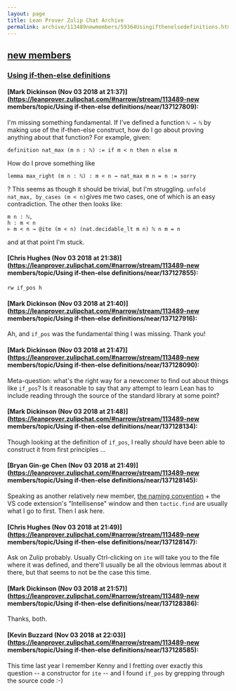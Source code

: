 ```yaml
---
layout: page
title: Lean Prover Zulip Chat Archive 
permalink: archive/113489newmembers/59364Usingifthenelsedefinitions.html
---
```


## [new members](index.html)
### [Using if-then-else definitions](59364Usingifthenelsedefinitions.html)

#### [Mark Dickinson (Nov 03 2018 at 21:37)](https://leanprover.zulipchat.com/#narrow/stream/113489-new members/topic/Using if-then-else definitions/near/137127809):
I'm missing something fundamental. If I've defined a function `ℕ → ℕ` by making use of the if-then-else construct, how do I go about proving anything about that function? For example, given:
```lean
definition nat_max (m n : ℕ) := if m < n then n else m
```
How do I prove something like
```lean
lemma max_right (m n : ℕ) : m < n → nat_max m n = n := sorry
```
? This seems as though it should be trivial, but I'm struggling. `unfold nat_max, by_cases (m < n)`gives me two cases, one of which is an easy contradiction. The other then looks like:
```lean
m n : ℕ,
h : m < n
⊢ m < n → @ite (m < n) (nat.decidable_lt m n) ℕ n m = n
```
and at that point I'm stuck.

#### [Chris Hughes (Nov 03 2018 at 21:38)](https://leanprover.zulipchat.com/#narrow/stream/113489-new members/topic/Using if-then-else definitions/near/137127855):
`rw if_pos h`

#### [Mark Dickinson (Nov 03 2018 at 21:40)](https://leanprover.zulipchat.com/#narrow/stream/113489-new members/topic/Using if-then-else definitions/near/137127916):
Ah, and `if_pos` was the fundamental thing I was missing. Thank you!

#### [Mark Dickinson (Nov 03 2018 at 21:47)](https://leanprover.zulipchat.com/#narrow/stream/113489-new members/topic/Using if-then-else definitions/near/137128090):
Meta-question: what's the right way for a newcomer to find out about things like `if_pos`? Is it reasonable to say that any attempt to learn Lean has to include reading through the source of the standard library at some point?

#### [Mark Dickinson (Nov 03 2018 at 21:48)](https://leanprover.zulipchat.com/#narrow/stream/113489-new members/topic/Using if-then-else definitions/near/137128134):
Though looking at the definition of `if_pos`, I really _should_ have been able to construct it from first principles ...

#### [Bryan Gin-ge Chen (Nov 03 2018 at 21:49)](https://leanprover.zulipchat.com/#narrow/stream/113489-new members/topic/Using if-then-else definitions/near/137128145):
Speaking as another relatively new member, [the naming convention](https://github.com/leanprover/mathlib/blob/master/docs/naming.md) + the VS code extension's "Intellisense" window and then `tactic.find` are usually what I go to first. Then I ask here.

#### [Chris Hughes (Nov 03 2018 at 21:49)](https://leanprover.zulipchat.com/#narrow/stream/113489-new members/topic/Using if-then-else definitions/near/137128147):
Ask on Zulip probably. Usually Ctrl-clicking on `ite` will take you to the file where it was defined, and there'll usually be all the obvious lemmas about it there, but that seems to not be the case this time.

#### [Mark Dickinson (Nov 03 2018 at 21:57)](https://leanprover.zulipchat.com/#narrow/stream/113489-new members/topic/Using if-then-else definitions/near/137128386):
Thanks, both.

#### [Kevin Buzzard (Nov 03 2018 at 22:03)](https://leanprover.zulipchat.com/#narrow/stream/113489-new members/topic/Using if-then-else definitions/near/137128585):
This time last year I remember Kenny and I fretting over exactly this question -- a constructor for `ite` -- and I found `if_pos` by grepping through the source code :-)

